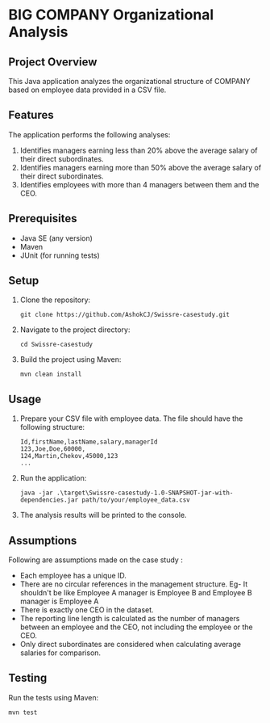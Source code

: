 # BIG COMPANY Organizational Analysis

## Project Overview

This Java application analyzes the organizational structure of COMPANY based on employee data provided in a CSV file. 

## Features

The application performs the following analyses:
1. Identifies managers earning less than 20% above the average salary of their direct subordinates.
2. Identifies managers earning more than 50% above the average salary of their direct subordinates.
3. Identifies employees with more than 4 managers between them and the CEO.

## Prerequisites

- Java SE (any version)
- Maven
- JUnit (for running tests)

## Setup

1. Clone the repository:
   ```
   git clone https://github.com/AshokCJ/Swissre-casestudy.git
   ```
2. Navigate to the project directory:
   ```
   cd Swissre-casestudy
   ```
3. Build the project using Maven:
   ```
   mvn clean install
   ```

## Usage

1. Prepare your CSV file with employee data. The file should have the following structure:
   ```
   Id,firstName,lastName,salary,managerId
   123,Joe,Doe,60000,
   124,Martin,Chekov,45000,123
   ...
   ```

2. Run the application:
   ```
   java -jar .\target\Swissre-casestudy-1.0-SNAPSHOT-jar-with-dependencies.jar path/to/your/employee_data.csv
   ```

3. The analysis results will be printed to the console.

## Assumptions

Following are assumptions made on the case study : 

- Each employee has a unique ID.
- There are no circular references in the management structure. 
      Eg- It shouldn't be like Employee A manager is Employee B and Employee B manager is Employee A
- There is exactly one CEO in the dataset.
- The reporting line length is calculated as the number of managers between an employee and the CEO, not including the employee or the CEO.
- Only direct subordinates are considered when calculating average salaries for comparison.

## Testing

Run the tests using Maven:
```
mvn test
```

